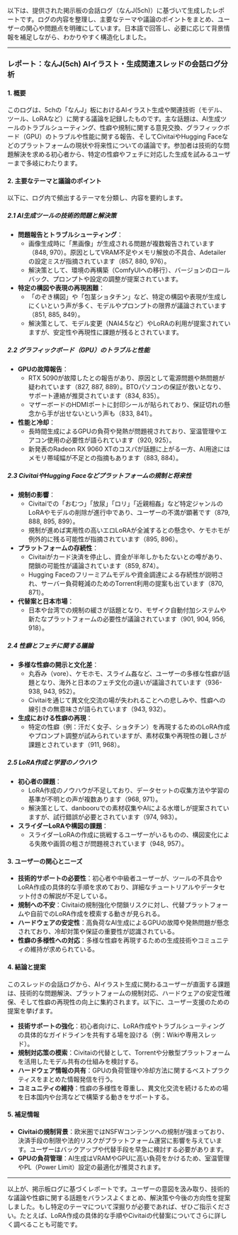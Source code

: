 以下は、提供された掲示板の会話ログ（なんJ(5ch)）に基づいて生成したレポートです。ログの内容を整理し、主要なテーマや議論のポイントをまとめ、ユーザーの関心や問題点を明確にしています。日本語で回答し、必要に応じて背景情報を補足しながら、わかりやすく構造化しました。

---

### レポート：なんJ(5ch) AIイラスト・生成関連スレッドの会話ログ分析

#### 1. 概要
このログは、5chの「なんJ」板におけるAIイラスト生成や関連技術（モデル、ツール、LoRAなど）に関する議論を記録したものです。主な話題は、AI生成ツールのトラブルシューティング、性癖や規制に関する意見交換、グラフィックボード（GPU）のトラブルや性能に関する報告、そしてCivitaiやHugging Faceなどのプラットフォームの現状や将来性についての議論です。参加者は技術的な問題解決を求める初心者から、特定の性癖やフェチに対応した生成を試みるユーザーまで多岐にわたります。

#### 2. 主要なテーマと議論のポイント
以下に、ログ内で頻出するテーマを分類し、内容を要約します。

##### 2.1 AI生成ツールの技術的問題と解決策
- **問題報告とトラブルシューティング**：
  - 画像生成時に「黒画像」が生成される問題が複数報告されています（848, 970）。原因としてVRAM不足やメモリ解放の不具合、Adetailerの設定ミスが指摘されています（857, 880, 976）。
  - 解決策として、環境の再構築（ComfyUIへの移行）、バージョンのロールバック、プロンプトや設定の調整が提案されています。
- **特定の構図や表現の再現困難**：
  - 「のぞき構図」や「包茎ショタチン」など、特定の構図や表現が生成しにくいという声が多く、モデルやプロンプトの限界が議論されています（851, 885, 849）。
  - 解決策として、モデル変更（NAI4.5など）やLoRAの利用が提案されていますが、安定性や再現性に課題が残るとされています。

##### 2.2 グラフィックボード（GPU）のトラブルと性能
- **GPUの故障報告**：
  - RTX 5090が故障したとの報告があり、原因として電源問題や熱問題が疑われています（827, 887, 889）。BTOパソコンの保証が救いとなり、サポート連絡が推奨されています（834, 835）。
  - マザーボードのHDMIポートに封印シールが貼られており、保証切れの懸念から手が出せないという声も（833, 841）。
- **性能と冷却**：
  - 長時間生成によるGPUの負荷や発熱が問題視されており、室温管理やエアコン使用の必要性が語られています（920, 925）。
  - 新発表のRadeon RX 9060 XTのコスパが話題に上がる一方、AI用途にはメモリ帯域幅が不足との指摘もあります（883, 884）。

##### 2.3 CivitaiやHugging Faceなどプラットフォームの規制と将来性
- **規制の影響**：
  - Civitaiでの「おむつ」「放尿」「ロリ」「近親相姦」など特定ジャンルのLoRAやモデルの削除が進行中であり、ユーザーの不満が顕著です（879, 888, 895, 899）。
  - 規制が進めば実用性の高いエロLoRAが全滅するとの懸念や、ケモホモが例外的に残る可能性が指摘されています（895, 896）。
- **プラットフォームの存続性**：
  - Civitaiがカード決済を停止し、資金が半年しかもたないとの噂があり、閉鎖の可能性が議論されています（859, 874）。
  - Hugging Faceのフリーミアムモデルや資金調達による存続性が説明され、サーバー負荷軽減のためのTorrent利用の提案も出ています（870, 871）。
- **代替案と日本市場**：
  - 日本や台湾での規制の緩さが話題となり、モザイク自動付加システムや新たなプラットフォームの必要性が議論されています（901, 904, 956, 918）。

##### 2.4 性癖とフェチに関する議論
- **多様な性癖の開示と文化差**：
  - 丸呑み（vore）、ケモホモ、スライム姦など、ユーザーの多様な性癖が話題となり、海外と日本のフェチ文化の違いが議論されています（936-938, 943, 952）。
  - Civitaiを通じて異文化交流の場が失われることへの悲しみや、性癖への線引きの無意味さが語られています（943, 932）。
- **生成における性癖の再現**：
  - 特定の性癖（例：汗だく女子、ショタチン）を再現するためのLoRA作成やプロンプト調整が試みられていますが、素材収集や再現性の難しさが課題とされています（911, 968）。

##### 2.5 LoRA作成と学習のノウハウ
- **初心者の課題**：
  - LoRA作成のノウハウが不足しており、データセットの収集方法や学習の基準が不明との声が複数あります（968, 971）。
  - 解決策として、danbooruでの素材収集やAIによる水増しが提案されていますが、試行錯誤が必要とされています（974, 983）。
- **スライダーLoRAや構図の課題**：
  - スライダーLoRAの作成に挑戦するユーザーがいるものの、構図変化による失敗や画質の粗さが問題視されています（948, 957）。

#### 3. ユーザーの関心とニーズ
- **技術的サポートの必要性**：初心者や中級者ユーザーが、ツールの不具合やLoRA作成の具体的な手順を求めており、詳細なチュートリアルやデータセット付きの解説が不足している。
- **規制への不安**：Civitaiの規制強化や閉鎖リスクに対し、代替プラットフォームや自前でのLoRA作成を模索する動きが見られる。
- **ハードウェアの安定性**：高負荷なAI生成によるGPUの故障や発熱問題が懸念されており、冷却対策や保証の重要性が認識されている。
- **性癖の多様性への対応**：多様な性癖を再現するための生成技術やコミュニティの維持が求められている。

#### 4. 結論と提案
このスレッドの会話ログから、AIイラスト生成に関わるユーザーが直面する課題は、技術的な問題解決、プラットフォームの規制対応、ハードウェアの安定性確保、そして性癖の再現性の向上に集約されます。以下に、ユーザー支援のための提案を挙げます。
- **技術サポートの強化**：初心者向けに、LoRA作成やトラブルシューティングの具体的なガイドラインを共有する場を設ける（例：Wikiや専用スレッド）。
- **規制対応策の模索**：Civitaiの代替として、Torrentや分散型プラットフォームを活用したモデル共有の仕組みを検討する。
- **ハードウェア情報の共有**：GPUの負荷管理や冷却方法に関するベストプラクティスをまとめた情報発信を行う。
- **コミュニティの維持**：性癖の多様性を尊重し、異文化交流を続けるための場を日本国内や台湾などで構築する動きをサポートする。

#### 5. 補足情報
- **Civitaiの規制背景**：欧米圏ではNSFWコンテンツへの規制が強まっており、決済手段の制限や法的リスクがプラットフォーム運営に影響を与えています。ユーザーはバックアップや代替手段を早急に検討する必要があります。
- **GPUの負荷管理**：AI生成はVRAMやGPUに高い負荷をかけるため、室温管理やPL（Power Limit）設定の最適化が推奨されます。

---

以上が、掲示板ログに基づくレポートです。ユーザーの意図を汲み取り、技術的な議論や性癖に関する話題をバランスよくまとめ、解決策や今後の方向性を提案しました。もし特定のテーマについて深掘りが必要であれば、ぜひご指示ください。たとえば、LoRA作成の具体的な手順やCivitaiの代替案についてさらに詳しく調べることも可能です。